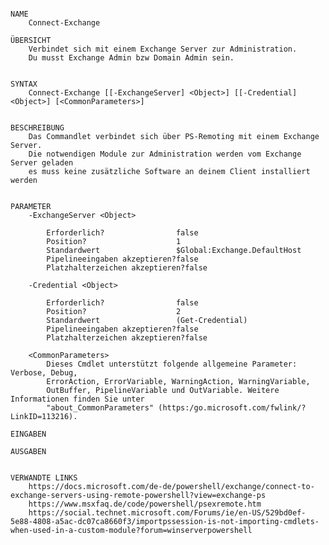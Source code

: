 ﻿```

NAME
    Connect-Exchange
    
ÜBERSICHT
    Verbindet sich mit einem Exchange Server zur Administration.
    Du musst Exchange Admin bzw Domain Admin sein.
    
    
SYNTAX
    Connect-Exchange [[-ExchangeServer] <Object>] [[-Credential] <Object>] [<CommonParameters>]
    
    
BESCHREIBUNG
    Das Commandlet verbindet sich über PS-Remoting mit einem Exchange Server.
    Die notwendigen Module zur Administration werden vom Exchange Server geladen
    es muss keine zusätzliche Software an deinem Client installiert werden
    

PARAMETER
    -ExchangeServer <Object>
        
        Erforderlich?                false
        Position?                    1
        Standardwert                 $Global:Exchange.DefaultHost
        Pipelineeingaben akzeptieren?false
        Platzhalterzeichen akzeptieren?false
        
    -Credential <Object>
        
        Erforderlich?                false
        Position?                    2
        Standardwert                 (Get-Credential)
        Pipelineeingaben akzeptieren?false
        Platzhalterzeichen akzeptieren?false
        
    <CommonParameters>
        Dieses Cmdlet unterstützt folgende allgemeine Parameter: Verbose, Debug,
        ErrorAction, ErrorVariable, WarningAction, WarningVariable,
        OutBuffer, PipelineVariable und OutVariable. Weitere Informationen finden Sie unter 
        "about_CommonParameters" (https:/go.microsoft.com/fwlink/?LinkID=113216). 
    
EINGABEN
    
AUSGABEN
    
    
VERWANDTE LINKS
    https://docs.microsoft.com/de-de/powershell/exchange/connect-to-exchange-servers-using-remote-powershell?view=exchange-ps
    https://www.msxfaq.de/code/powershell/psexremote.htm
    https://social.technet.microsoft.com/Forums/ie/en-US/529bd0ef-5e88-4808-a5ac-dc07ca8660f3/importpssession-is-not-importing-cmdlets-when-used-in-a-custom-module?forum=winserverpowershell



```

